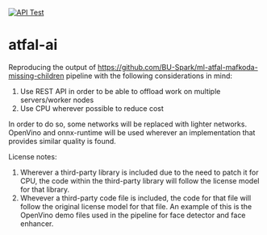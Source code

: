[![API Test](https://github.com/yousseb/atfal-ai/actions/workflows/test-app.yml/badge.svg)](https://github.com/yousseb/atfal-ai/actions/workflows/test-app.yml)

# atfal-ai

Reproducing the output of https://github.com/BU-Spark/ml-atfal-mafkoda-missing-children pipeline with the following considerations in mind:

1. Use REST API in order to be able to offload work on multiple servers/worker nodes
2. Use CPU wherever possible to reduce cost

In order to do so, some networks will be replaced with lighter networks. OpenVino and onnx-runtime will be used wherever an implementation that provides similar quality is found.

License notes:
1. Wherever a third-party library is included due to the need to patch it for CPU, the code within the third-party library will follow the license model for that library.
2. Whevever a third-party code file is included, the code for that file will follow the original license model for that file. An example of this is the OpenVino demo files used in the pipeline for face detector and face enhancer.


   
